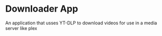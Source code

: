 # Downloader App
 An application that usses YT-DLP to download videos for use in a media server like plex
